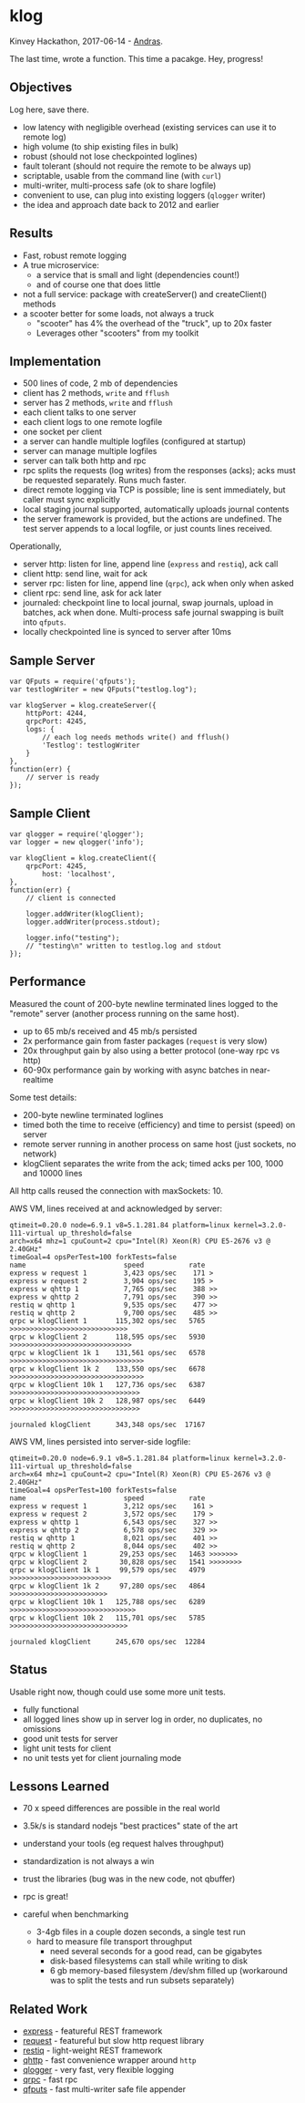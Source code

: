 klog
====
Kinvey Hackathon, 2017-06-14 - [Andras](https://npmjs.com/~andrasq).

The last time, wrote a function.
This time a pacakge.
Hey, progress!

Objectives
----------------

Log here, save there.

* low latency with negligible overhead (existing services can use it to remote log)
* high volume (to ship existing files in bulk)
* robust (should not lose checkpointed loglines)
* fault tolerant (should not require the remote to be always up)
* scriptable, usable from the command line (with `curl`)
* multi-writer, multi-process safe (ok to share logfile)
* convenient to use, can plug into existing loggers (`qlogger` writer)
* the idea and approach date back to 2012 and earlier

Results
----------------

* Fast, robust remote logging
* A true microservice:
  - a service that is small and light (dependencies count!)
  - and of course one that does little
* not a full service: package with createServer() and createClient() methods
* a scooter better for some loads, not always a truck
  - "scooter" has 4% the overhead of the "truck", up to 20x faster
  - Leverages other "scooters" from my toolkit

Implementation
----------------

* 500 lines of code, 2 mb of dependencies
* client has 2 methods, `write` and `fflush`
* server has 2 methods, `write` and `fflush`
* each client talks to one server
* each client logs to one remote logfile
* one socket per client
* a server can handle multiple logfiles (configured at startup)
* server can manage multiple logfiles
* server can talk both http and rpc
* rpc splits the requests (log writes) from the responses (acks);
  acks must be requested separately.  Runs much faster.
* direct remote logging via TCP is possible; line is sent immediately, but
  caller must sync explicitly
* local staging journal supported, automatically uploads journal contents
* the server framework is provided, but the actions are undefined.
  The test server appends to a local logfile, or just counts lines received.

Operationally,

* server http: listen for line, append line (`express` and `restiq`), ack call
* client http: send line, wait for ack
* server rpc: listen for line, append line (`qrpc`), ack when only when asked
* client rpc: send line, ask for ack later
* journaled: checkpoint line to local journal, swap journals, upload in batches,
  ack when done.  Multi-process safe journal swapping is built into `qfputs`.
* locally checkpointed line is synced to server after 10ms

Sample Server
----------------

    var QFputs = require('qfputs');
    var testlogWriter = new QFputs("testlog.log");

    var klogServer = klog.createServer({
        httpPort: 4244,
        qrpcPort: 4245,
        logs: {
            // each log needs methods write() and fflush()
            'Testlog': testlogWriter
        }
    },
    function(err) {
        // server is ready
    });

Sample Client
----------------

    var qlogger = require('qlogger');
    var logger = new qlogger('info');

    var klogClient = klog.createClient({
        qrpcPort: 4245,
            host: 'localhost',
    },
    function(err) {
        // client is connected

        logger.addWriter(klogClient);
        logger.addWriter(process.stdout);

        logger.info("testing");
        // "testing\n" written to testlog.log and stdout
    });

Performance
----------------

Measured the count of 200-byte newline terminated lines logged to the "remote"
server (another process running on the same host).

* up to 65 mb/s received and 45 mb/s persisted
* 2x performance gain from faster packages (`request` is very slow)
* 20x throughput gain by also using a better protocol (one-way rpc vs http)
* 60-90x performance gain by working with async batches in near-realtime

Some test details:

* 200-byte newline terminated loglines
* timed both the time to receive (efficiency) and time to persist (speed) on server
* remote server running in another process on same host (just sockets, no network)
* klogClient separates the write from the ack; timed acks per 100, 1000 and 10000 lines

All http calls reused the connection with maxSockets: 10.

AWS VM, lines received at and acknowledged by server:

    qtimeit=0.20.0 node=6.9.1 v8=5.1.281.84 platform=linux kernel=3.2.0-111-virtual up_threshold=false
    arch=x64 mhz=1 cpuCount=2 cpu="Intel(R) Xeon(R) CPU E5-2676 v3 @ 2.40GHz"
    timeGoal=4 opsPerTest=100 forkTests=false
    name                        speed           rate
    express w request 1         3,423 ops/sec    171 >
    express w request 2         3,904 ops/sec    195 >
    express w qhttp 1           7,765 ops/sec    388 >>
    express w qhttp 2           7,791 ops/sec    390 >>
    restiq w qhttp 1            9,535 ops/sec    477 >>
    restiq w qhttp 2            9,700 ops/sec    485 >>
    qrpc w klogClient 1       115,302 ops/sec   5765 >>>>>>>>>>>>>>>>>>>>>>>>>>>>>
    qrpc w klogClient 2       118,595 ops/sec   5930 >>>>>>>>>>>>>>>>>>>>>>>>>>>>>>
    qrpc w klogClient 1k 1    131,561 ops/sec   6578 >>>>>>>>>>>>>>>>>>>>>>>>>>>>>>>>>
    qrpc w klogClient 1k 2    133,550 ops/sec   6678 >>>>>>>>>>>>>>>>>>>>>>>>>>>>>>>>>
    qrpc w klogClient 10k 1   127,736 ops/sec   6387 >>>>>>>>>>>>>>>>>>>>>>>>>>>>>>>>
    qrpc w klogClient 10k 2   128,987 ops/sec   6449 >>>>>>>>>>>>>>>>>>>>>>>>>>>>>>>>

    journaled klogClient      343,348 ops/sec  17167

AWS VM, lines persisted into server-side logfile:

    qtimeit=0.20.0 node=6.9.1 v8=5.1.281.84 platform=linux kernel=3.2.0-111-virtual up_threshold=false
    arch=x64 mhz=1 cpuCount=2 cpu="Intel(R) Xeon(R) CPU E5-2676 v3 @ 2.40GHz"
    timeGoal=4 opsPerTest=100 forkTests=false
    name                        speed           rate
    express w request 1         3,212 ops/sec    161 >
    express w request 2         3,572 ops/sec    179 >
    express w qhttp 1           6,543 ops/sec    327 >>
    express w qhttp 2           6,578 ops/sec    329 >>
    restiq w qhttp 1            8,021 ops/sec    401 >>
    restiq w qhttp 2            8,044 ops/sec    402 >>
    qrpc w klogClient 1        29,253 ops/sec   1463 >>>>>>>
    qrpc w klogClient 2        30,828 ops/sec   1541 >>>>>>>>
    qrpc w klogClient 1k 1     99,579 ops/sec   4979 >>>>>>>>>>>>>>>>>>>>>>>>>
    qrpc w klogClient 1k 2     97,280 ops/sec   4864 >>>>>>>>>>>>>>>>>>>>>>>>
    qrpc w klogClient 10k 1   125,788 ops/sec   6289 >>>>>>>>>>>>>>>>>>>>>>>>>>>>>>>
    qrpc w klogClient 10k 2   115,701 ops/sec   5785 >>>>>>>>>>>>>>>>>>>>>>>>>>>>>

    journaled klogClient      245,670 ops/sec  12284


Status
----------------

Usable right now, though could use some more unit tests.

* fully functional
* all logged lines show up in server log in order, no duplicates, no omissions
* good unit tests for server
* light unit tests for client
* no unit tests yet for client journaling mode

Lessons Learned
----------------

* 70 x speed differences are possible in the real world
* 3.5k/s is standard nodejs "best practices" state of the art
* understand your tools (eg request halves throughput)
* standardization is not always a win
* trust the libraries (bug was in the new code, not qbuffer)
* rpc is great!

* careful when benchmarking
  - 3-4gb files in a couple dozen seconds, a single test run
  - hard to measure file transport throughput
    - need several seconds for a good read, can be gigabytes
    - disk-based filesystems can stall while writing to disk
    - 6 gb memory-based filesystem /dev/shm filled up
    (workaround was to split the tests and run subsets separately)

Related Work
----------------

- [express](https://npmjs.com/package/express) - featureful REST framework
- [request](https://npmjs.com/package/request) - featureful but slow http request library
- [restiq](https://npmjs.com/package/restiq) - light-weight REST framework
- [qhttp](https://npmjs.com/package/qhttp) - fast convenience wrapper around `http`
- [qlogger](https://npmjs.com/package/qlogger) - very fast, very flexible logging
- [qrpc](https://npmjs.com/package/qrpc) - fast rpc
- [qfputs](https://npmjs.com/package/qfputs) - fast multi-writer safe file appender
